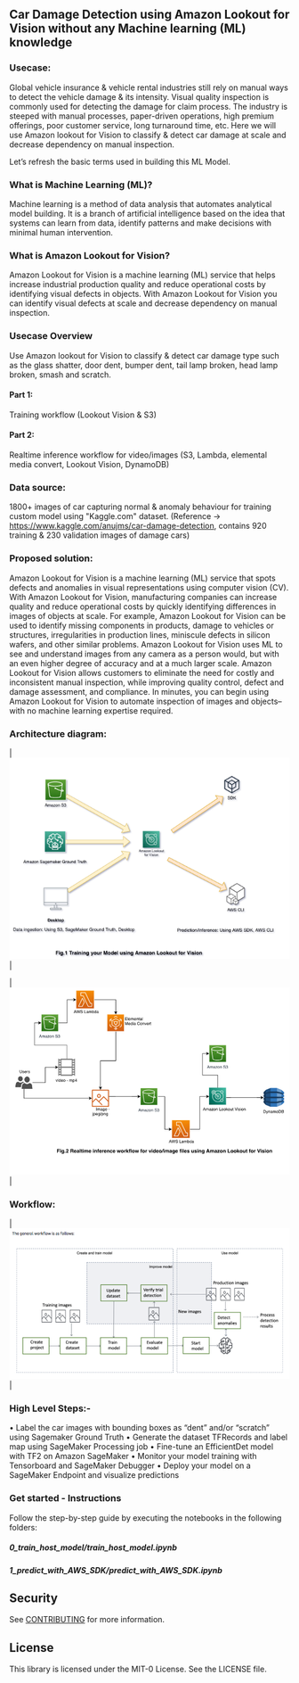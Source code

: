 ## Car Damage Detection using Amazon Lookout for Vision without any Machine learning (ML) knowledge

### Usecase: 
Global vehicle insurance & vehicle rental industries still rely on manual ways to detect the vehicle damage & its intensity. Visual quality inspection is commonly used for detecting the damage for claim process. The industry is steeped with manual processes, paper-driven operations, high premium offerings, poor customer service, long turnaround time, etc. 
Here we will use Amazon lookout for Vision to classify & detect car damage at scale and decrease dependency on manual inspection.

Let’s refresh the basic terms used in building this ML Model.

### What is Machine Learning (ML)?
Machine learning is a method of data analysis that automates analytical model building. It is a branch of artificial intelligence based on the idea that systems can learn from data, identify patterns and make decisions with minimal human intervention.

### What is Amazon Lookout for Vision?
Amazon Lookout for Vision is a machine learning (ML) service that helps increase industrial production quality and reduce operational costs by identifying visual defects in objects. With Amazon Lookout for Vision you can identify visual defects at scale and decrease dependency on manual inspection.

### Usecase Overview
Use Amazon lookout for Vision to classify & detect car damage type such as the glass shatter, door dent, bumper dent, tail lamp broken, head lamp broken, smash and scratch.

#### Part 1: 
Training workflow (Lookout Vision & S3)

#### Part 2: 
Realtime inference workflow for video/images (S3, Lambda, elemental media convert, Lookout Vision, DynamoDB)

### Data source: 
1800+ images of car capturing normal & anomaly behaviour for training custom model using "Kaggle.com" dataset.
(Reference -> https://www.kaggle.com/anujms/car-damage-detection, contains 920 training & 230 validation images of damage cars)

### Proposed solution:
Amazon Lookout for Vision is a machine learning (ML) service that spots defects and anomalies in visual representations using computer vision (CV). With Amazon Lookout for Vision, manufacturing companies can increase quality and reduce operational costs by quickly identifying differences in images of objects at scale. For example, Amazon Lookout for Vision can be used to identify missing components in products, damage to vehicles or structures, irregularities in production lines, miniscule defects in silicon wafers, and other similar problems. Amazon Lookout for Vision uses ML to see and understand images from any camera as a person would, but with an even higher degree of accuracy and at a much larger scale. Amazon Lookout for Vision allows customers to eliminate the need for costly and inconsistent manual inspection, while improving quality control, defect and damage assessment, and compliance. In minutes, you can begin using Amazon Lookout for Vision to automate inspection of images and objects–with no machine learning expertise required.

### Architecture diagram:

|![](media/LO4V-1.png)|



|![](media/LO4V-3.png)|


### Workflow:

|![](media/workflow.png)|

### High Level Steps:-
•	Label the car images with bounding boxes as “dent” and/or “scratch” using Sagemaker Ground Truth
•	Generate the dataset TFRecords and label map using SageMaker Processing job
•	Fine-tune an EfficientDet model with TF2 on Amazon SageMaker
•	Monitor your model training with Tensorboard and SageMaker Debugger
•	Deploy your model on a SageMaker Endpoint and visualize predictions

### Get started - Instructions
Follow the step-by-step guide by executing the notebooks in the following folders:

##### 0_train_host_model/train_host_model.ipynb
##### 1_predict_with_AWS_SDK/predict_with_AWS_SDK.ipynb

## Security

See [CONTRIBUTING](CONTRIBUTING.md#security-issue-notifications) for more information.

## License
This library is licensed under the MIT-0 License. See the LICENSE file.





